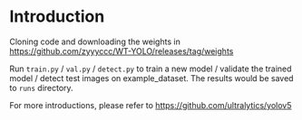 # Introduction
Cloning code and downloading the weights in https://github.com/zyyyccc/WT-YOLO/releases/tag/weights

Run `train.py` / `val.py` / `detect.py` to train a new model / validate the trained model / detect test images on example_dataset. The results would be saved to `runs` directory.

For more introductions, please refer to 
https://github.com/ultralytics/yolov5

